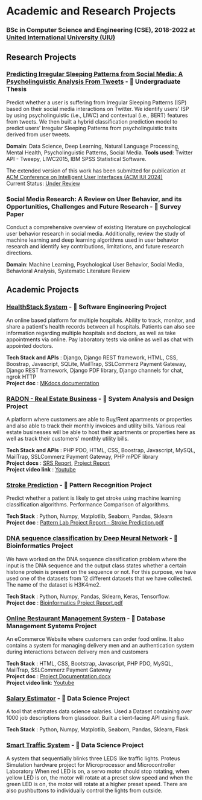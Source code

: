 # Academic and Research Projects

### BSc in Computer Science and Engineering (CSE), 2018-2022 at [United International University (UIU)](https://www.uiu.ac.bd/)

## Research Projects

### [Predicting Irregular Sleeping Patterns from Social Media: A Psycholinguistic Analysis From Tweets](https://github.com/Jawwad-Fida/Predicting-Irregular-Sleeping-Patterns-From-Tweets "GitHub Repository") - 📘 Undergraduate Thesis
Predict whether a user is suffering from Irregular Sleeping Patterns (ISP) based on their social media interactions on Twitter. We identify users' ISP by using psycholinguistic (i.e., LIWC) and contextual (i.e., BERT) features from tweets. We then built a hybrid classification prediction model to predict users’ Irregular Sleeping Patterns from psycholinguistic traits derived from user tweets. 

**Domain**:  Data Science, Deep Learning, Natural Language Processing, Mental Health, Psycholinguistic Patterns, Social Media.
**Tools used**: Twitter API - Tweepy, LIWC2015, IBM SPSS Statistical Software.

The extended version of this work has been submitted for publication at [ACM Conference on Intelligent User Interfaces (ACM IUI 2024)](https://iui.acm.org/2024/)\
Current Status: [Under Review](https://track.authorhub.elsevier.com/?uuid=2968e30a-7905-4b86-8c8d-44a7f486a6c8)

### Social Media Research: A Review on User Behavior, and its Opportunities, Challenges and Future Research - 📘 Survey Paper
Conduct a comprehensive overview of existing literature on psychological user behavior research in social media. Additionally, review the study of machine learning and deep learning algorithms used in user behavior research and identify key contributions, limitations, and future research directions.

**Domain**: Machine Learning, Psychological User Behavior, Social Media, Behavioral Analysis, Systematic Literature Review


## Academic Projects 

### [HealthStack System](https://github.com/Jawwad-Fida/HealthStack-System "GitHub Repository") - 📘 Software Engineering Project
An online based platform for multiple hospitals. Ability to track, monitor, and share a patient's health records between all hospitals. Patients can also see information regarding multiple hospitals and doctors, as well as take appointments via online. Pay laboratory tests via online as well as chat with appointed doctors.

**Tech Stack and APIs** : Django, Django REST framework, HTML, CSS, Boostrap, Javascript, SQLite, MailTrap, SSLCommerz Payment Gateway, Django REST framework, Django PDF library, Django channels for chat, ngrok HTTP\
**Project doc** : [MKdocs documentation](https://jawwad-fida.github.io/HealthStack-System/)

### [RADON - Real Estate Business](https://github.com/Jawwad-Fida/Radon-Real-Estate-Business "GitHub Repository") - 📘 System Analysis and Design Project 
A platform where customers are able to Buy/Rent apartments or properties and also able to track their monthly invoices and utility bills. Various real estate businesses will be able to host their apartments or properties here as well as track their customers' monthly utility bills.

**Tech Stack and APIs** : PHP PDO, HTML, CSS, Boostrap, Javascript, MySQL, MailTrap, SSLCommerz Payment Gateway, PHP mPDF library\
**Project docs** : [SRS Report](https://github.com/Jawwad-Fida/Radon-Real-Estate-Business/files/9604572/SAD.SRS-Report.pdf), [Project Report](https://github.com/Jawwad-Fida/Radon-Real-Estate-Business/files/9604577/SAD.Lab.Project.Report.pdf)\
**Project video link** : [Youtube](https://youtu.be/QWQO_P_CYhA)

### [Stroke Prediction](https://github.com/Jawwad-Fida/Stroke-Prediction "GitHub Repository") - 📘 Pattern Recognition Project
Predict whether a patient is likely to get stroke using machine learning classification algorithms. Performance Comparison of algorithms.

**Tech Stack** : Python, Numpy, Matplotlib, Seaborn, Pandas, Sklearn\
**Project doc** : [Pattern Lab Project Report - Stroke Prediction.pdf](https://github.com/Jawwad-Fida/Stroke-Prediction/files/9715902/Pattern.Lab.Project.Report.-.Team.Kingsmen.pdf)

### [DNA sequence classification by Deep Neural Network](https://github.com/Jawwad-Fida/DNA-sequence-classification-by-Deep-Neural-Network "GitHub Repository") - 📘 Bioinformatics Project
We have worked on the DNA sequence classification problem where the input is the DNA sequence and the output class states whether a certain histone protein is present on the sequence or not. For this purpose, we have used one of the datasets from 12 different datasets that we have collected. The name of the dataset is H3K4me2. 

**Tech Stack** :  Python, Numpy, Pandas, Sklearn, Keras, Tensorflow.\
**Project doc** : [Bioinformatics Project Report.pdf](https://github.com/Jawwad-Fida/DNA-sequence-classification-by-Deep-Neural-Network/files/11925655/Bioinformatics.Project.Report.of.Group.1.docx.pdf)

### [Online Restaurant Management System](https://github.com/Jawwad-Fida/Online-Restaurant-Management-System "GitHub Repository") - 📘 Database Management Systems Project
An eCommerce Website where customers can order food online. It also contains a system for managing delivery men and an authentication system during interactions between delivery men and customers

**Tech Stack** :  HTML, CSS, Bootstrap, Javascript, PHP PDO, MySQL, MailTrap, SSLCommerz Payment Gateway\
**Project doc** : [Project Documentation.docx](https://github.com/Jawwad-Fida/Online-Restaurant-Management-System/files/11925679/Project.Documentation.-.Group.3.Sec.C.docx)\
**Project video link**: [Youtube](https://youtu.be/rPK7x3IkC0w)

### [Salary Estimator](https://github.com/Jawwad-Fida/Data-Science-Salary-Estimator "GitHub Repository") - 📘 Data Science Project
A tool that estimates data science salaries. Used a Dataset containing over 1000 job descriptions from glassdoor. Built a client-facing API using flask.

**Tech Stack** : Python, Numpy, Matplotlib, Seaborn, Pandas, Sklearn, Flask

### [Smart Traffic System](https://github.com/Jawwad-Fida/Smart-Traffic-System "GitHub Repository") - 📘 Data Science Project
A system that sequentially blinks three LEDS like traffic lights. Proteus Simulation hardware project for Microprocessor and Microcontroller Laboratory
When red LED is on, a servo motor should stop rotating, when yellow LED is on, the motor will rotate at a preset slow speed and when the green LED is on, the motor will rotate at a higher preset speed.
There are also pushbuttons to individually control the lights from outside.

